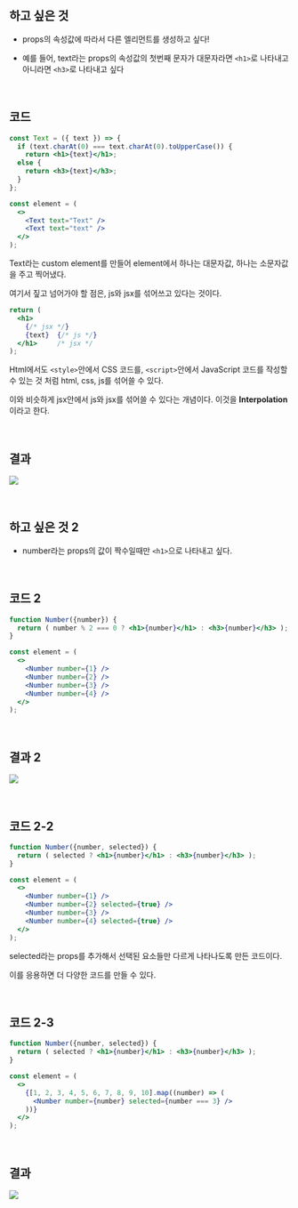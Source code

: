 ## 하고 싶은 것
+ props의 속성값에 따라서 다른 엘리먼트를 생성하고 싶다!

+ 예를 들어, text라는 props의 속성값의 첫번째 문자가 대문자라면 ```<h1>```로 나타내고 아니라면 ```<h3>```로 나타내고 싶다

<br>

## 코드

```jsx
const Text = ({ text }) => {
  if (text.charAt(0) === text.charAt(0).toUpperCase()) {
    return <h1>{text}</h1>;
  else {
    return <h3>{text}</h3>;
  }
};

const element = (
  <>
    <Text text="Text" />
    <Text text="text" />
  </>
);
```
Text라는 custom element를 만들어
element에서 하나는 대문자값, 하나는 소문자값을 주고 찍어냈다.

여기서 짚고 넘어가야 할 점은, js와 jsx를 섞어쓰고 있다는 것이다.
```jsx
return (
  <h1>
    {/* jsx */}
    {text}	{/* js */}
  </h1>		/* jsx */
);
```
Html에서도 ```<style>```안에서 CSS 코드를, ```<script>```안에서 JavaScript 코드를 작성할 수 있는 것 처럼 html, css, js를 섞어쓸 수 있다.

이와 비슷하게 jsx안에서 js와 jsx를 섞어쓸 수 있다는 개념이다.
이것을 **Interpolation**이라고 한다.

<br>

## 결과
![](https://velog.velcdn.com/images/reyang/post/5da1c64e-092e-44b0-ae82-da787cc37b86/image.png)


<br> 

## 하고 싶은 것 2
+ number라는 props의 값이 짝수일때만 ```<h1>```으로 나타내고 싶다.


<br>

## 코드 2
```jsx
function Number({number}) {
  return ( number % 2 === 0 ? <h1>{number}</h1> : <h3>{number}</h3> );
}

const element = (
  <> 
    <Number number={1} />
    <Number number={2} />
    <Number number={3} />
    <Number number={4} />
  </>
);
```
<br>

## 결과 2
![](https://velog.velcdn.com/images/reyang/post/40e344e2-c6fc-443c-b73a-126632e16d47/image.png)


<br>

## 코드 2-2
```jsx
function Number({number, selected}) {
  return ( selected ? <h1>{number}</h1> : <h3>{number}</h3> );
}

const element = (
  <> 
    <Number number={1} />
    <Number number={2} selected={true} />
    <Number number={3} />
    <Number number={4} selected={true} />
  </>
);
```
selected라는 props를 추가해서 선택된 요소들만 다르게 나타나도록 만든 코드이다.

이를 응용하면 더 다양한 코드를 만들 수 있다.

<br>

## 코드 2-3
```jsx
function Number({number, selected}) {
  return ( selected ? <h1>{number}</h1> : <h3>{number}</h3> );
}

const element = (
  <>
    {[1, 2, 3, 4, 5, 6, 7, 8, 9, 10].map((number) => (
      <Number number={number} selected={number === 3} />
    ))}
  </>
);
```
<br>

## 결과
![](https://velog.velcdn.com/images/reyang/post/8b66e53d-bf88-4f97-af4a-73c2b8346bce/image.png)


<br>

